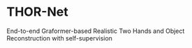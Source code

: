 # THOR-Net
End-to-end Graformer-based Realistic Two Hands and Object Reconstruction with self-supervision
